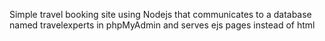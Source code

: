 Simple travel booking site using Nodejs that communicates to a database named travelexperts in phpMyAdmin and serves ejs pages instead of html
